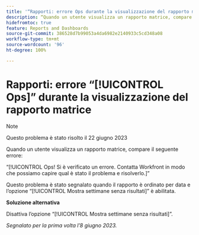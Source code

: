 ```yaml
---
title: '“Rapporti: errore Ops durante la visualizzazione del rapporto matrice”'
description: “Quando un utente visualizza un rapporto matrice, compare l’errore Ops.”
hidefromtoc: true
feature: Reports and Dashboards
source-git-commit: 386528d7b99053a4da6982e2140933c5cd348a08
workflow-type: tm+mt
source-wordcount: '96'
ht-degree: 100%

---
```



# Rapporti: errore “[!UICONTROL Ops]” durante la visualizzazione del rapporto matrice

>[!NOTE]
>
> Questo problema è stato risolto il 22 giugno 2023

Quando un utente visualizza un rapporto matrice, compare il seguente errore:

“[!UICONTROL Ops! Si è verificato un errore. Contatta Workfront in modo che possiamo capire qual è stato il problema e risolverlo.]”

Questo problema è stato segnalato quando il rapporto è ordinato per data e l’opzione “[!UICONTROL Mostra settimane senza risultati]” è abilitata.

**Soluzione alternativa**

Disattiva l’opzione “[!UICONTROL Mostra settimane senza risultati]”.

_Segnalato per la prima volta l’8 giugno 2023._

